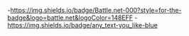 -https://img.shields.io/badge/Battle.net-000?style=for-the-badge&logo=battle.net&logoColor=148EFF
-https://img.shields.io/badge/any_text-you_like-blue

<!--
**ATrnd/ATrnd** is a ✨ _special_ ✨ repository because its `README.md` (this file) appears on your GitHub profile.

Here are some ideas to get you started:

- 🔭 I’m currently working on ...
- 🌱 I’m currently learning ...
- 👯 I’m looking to collaborate on ...
- 🤔 I’m looking for help with ...
- 💬 Ask me about ...
- 📫 How to reach me: ...
- 😄 Pronouns: ...
- ⚡ Fun fact: ...
-->
